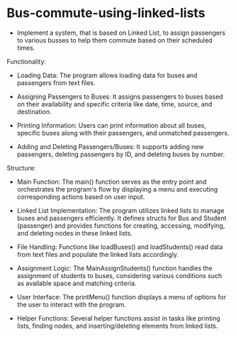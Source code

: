 # Bus-commute-using-linked-lists
- Implement a system, that is based on Linked 
  List, to assign passengers to various busses to help them commute 
  based on their scheduled times.

Functionality:
- Loading Data: The program allows loading data for buses and passengers from text files.
  
- Assigning Passengers to Buses: It assigns passengers to buses based on their availability and specific criteria like date, time, source, and destination.
 
- Printing Information: Users can print information about all buses, specific buses along with their passengers, and unmatched passengers.
  
- Adding and Deleting Passengers/Buses: It supports adding new passengers, deleting passengers by ID, and deleting buses by number.
  
Structure:
- Main Function: The main() function serves as the entry point and orchestrates the program's flow by displaying a menu and executing corresponding actions based on user input.
  
- Linked List Implementation: The program utilizes linked lists to manage buses and passengers efficiently. It defines structs for Bus and Student (passenger) and provides functions for creating, accessing, 
  modifying, and deleting nodes in these linked lists.
  
- File Handling: Functions like loadBuses() and loadStudents() read data from text files and populate the linked lists accordingly.
  
- Assignment Logic: The MainAssignStudents() function handles the assignment of students to buses, considering various conditions such as available space and matching criteria.
  
- User Interface: The printMenu() function displays a menu of options for the user to interact with the program.
  
- Helper Functions: Several helper functions assist in tasks like printing lists, finding nodes, and inserting/deleting elements from linked lists.
  

